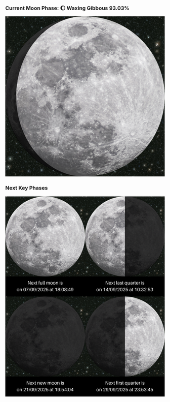 ### Current Moon Phase: 🌔 Waxing Gibbous 93.03%
![Moon Phase](moonphase.png)
### Next Key Phases
![Gallery](gallery.png)